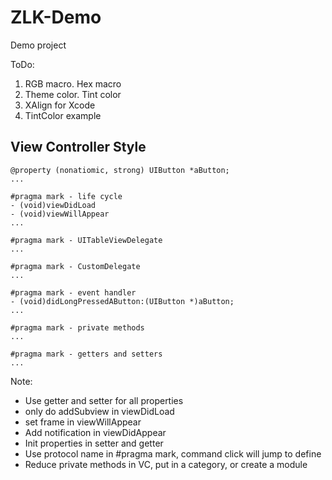 ZLK-Demo
========

Demo project

ToDo:

1. RGB macro. Hex macro
2. Theme color. Tint color
3. XAlign for Xcode
4. TintColor example

View Controller Style
----

```
@property (nonatiomic, strong) UIButton *aButton;
...

#pragma mark - life cycle
- (void)viewDidLoad
- (void)viewWillAppear
...

#pragma mark - UITableViewDelegate
...

#pragma mark - CustomDelegate
...

#pragma mark - event handler
- (void)didLongPressedAButton:(UIButton *)aButton;
...

#pragma mark - private methods
...

#pragma mark - getters and setters
...
```

Note:
* Use getter and setter for all properties 
* only do addSubview in viewDidLoad
* set frame in viewWillAppear
* Add notification in viewDidAppear
* Init properties in setter and getter
* Use protocol name in #pragma mark, command click will jump to define
* Reduce private methods in VC, put in a category, or create a module
